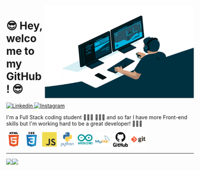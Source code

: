 <img src = "giphy.gif" width = "400px" height = "250px" align = "right">

# 😎 Hey, welcome to my GitHub! 😎

 <div id="bagdes">
 <a href = "https://www.linkedin.com/in/lucas-de-morais-pereira" target="_blank" rel="external">
  <img src="https://img.shields.io/badge/Linkedin-blue?style=for-the-badge&logo=linkedin&logoColor=white" alt=Linkedin bedge"/>
 </a>
  <a href = "https://www.instagram.com/pereiraldm/" target="_blank" rel="external">
  <img src="https://img.shields.io/badge/Instagram-orange?style=for-the-badge&logo=instagram&logoColor=white" alt=Instagram bedge"/>
  </a>
 </div>

I'm a Full Stack coding student 👨🏻‍🎓 👨🏻‍💻 and so far I have more Front-end skills but I'm working hard to be a great developer! 💪🏻🧠

<div>
  <img src="https://github.com/devicons/devicon/blob/master/icons/html5/html5-original-wordmark.svg" title="HTML5" alt="HTML5" width="40" height="40"/>&nbsp;
  <img src="https://github.com/devicons/devicon/blob/master/icons/css3/css3-original-wordmark.svg" title="CSS3" alt="CSS3" width="40" height="40"/>&nbsp;
  <img src="https://github.com/devicons/devicon/blob/master/icons/javascript/javascript-original.svg" title="JavaScript" alt="JavaScrip" width="40" height="40"/>&nbsp;
  <img src="https://github.com/devicons/devicon/blob/master/icons/python/python-original-wordmark.svg" title="Python" alt="Python" width="40" height="40"/>&nbsp;
  <img src="https://github.com/devicons/devicon/blob/master/icons/arduino/arduino-original-wordmark.svg" title="Arduino" alt="Arduino" width="40" height="40"/>&nbsp;
  <img src="https://github.com/devicons/devicon/blob/master/icons/mysql/mysql-original-wordmark.svg" title="MySQL" alt="MyQSL" width="40" height="40"/>&nbsp;
  <img src="https://github.com/devicons/devicon/blob/master/icons/github/github-original-wordmark.svg" title="GitHub" alt="GitHub" width="40" height="40"/>&nbsp;
  <img src="https://github.com/devicons/devicon/blob/master/icons/git/git-original-wordmark.svg" title="GIT" alt="GIT" width="40" height="40"/>&nbsp;
</div>
 
 ---
 
 <div>
   <img height="200em" align="left" src="https://github-readme-stats.vercel.app/api/top-langs/?username=pereiraldm&layout=compact&show_icons=true&theme=highcontrast&count_private=true"/>
   <img height="200em" align="left" src="https://github-readme-stats.vercel.app/api?username=pereiraldm&layout=compact&show_icons=true&theme=highcontrast&count_private=true"/>
</div>
